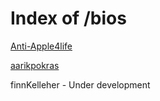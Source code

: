 # Index of /bios
[Anti-Apple4life](/Anti-Apple4life)

[aarikpokras](/aarikpokras)

finnKelleher - Under development
